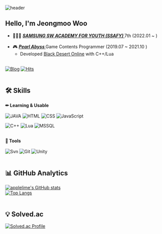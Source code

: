 ![header](https://capsule-render.vercel.app/api?type=waving&color=gradient&customColorList=2&height=200&section=header&text=Jeongmoo&fontSize=50&animation=fadeIn)

## Hello, I'm Jeongmoo Woo
- 👩🏻‍💻  <a href="https://www.ssafy.com/"><b><i> SAMSUNG SW ACADEMY FOR YOUTH (SSAFY) </i></b></a> 7th (2022.01 ~ )<br/><br/>
- 🎮︎  <a href="https://www.pearlabyss.com/"><b><i> Pearl Abyss </i></b></a> Game Contents Programmer (2019.07 ~ 2021.10 )
   -  Developed <a href="https://www.kr.playblackdesert.com/">Black Desert Online</a> with C++/Lua<br/><br/>

[![Blog](https://img.shields.io/badge/Blog-222222?style=flat&logo=GitBook&logoColor=white&link=https://applelime.github.io/)](https://applelime.github.io/)
[![Hits](https://hits.seeyoufarm.com/api/count/incr/badge.svg?url=https%3A%2F%2Fgithub.com%2Fapplelime&count_bg=%23538ECC&title_bg=%23555555&icon=&icon_color=%23E7E7E7&title=hits&edge_flat=false)](https://hits.seeyoufarm.com)
<br/><br/>

## 🛠 Skills
<b>✏ Learning & Usable</b><br/><br/>
![JAVA](https://img.shields.io/badge/JAVA-007386?style=flat&logo=Java&logoColor=white)
![HTML](https://img.shields.io/badge/HTML-E34F26?style=flat&logo=HTML5&logoColor=white)
![CSS](https://img.shields.io/badge/CSS-1572B6?style=flat&logo=CSS3&logoColor=white)
![JavaScript](https://img.shields.io/badge/JavaScript-F7DF1E?style=flat&logo=javascript&logoColor=white)<br/>

![C++](https://img.shields.io/badge/C++-00599C?style=flat&logo=C%2B%2B&logoColor=white)
![Lua](https://img.shields.io/badge/Lua-2C2D72?style=flat&logo=Lua&logoColor=white)
![MSSQL](https://img.shields.io/badge/MSSQL-CC2927?style=flat&logo=MicrosoftSQLServer&logoColor=white)<br/><br/>

<b>📖 Tools</b><br/><br/>
![Svn](https://img.shields.io/badge/SVN-809CC9?style=flat&logo=Subversion&logoColor=white)
![Git](https://img.shields.io/badge/Git-F05032?style=flat&logo=Git&logoColor=white)
![Unity](https://img.shields.io/badge/Unity-FFFFFF?style=flat&logo=Unity&logoColor=black)<br/><br/>

## 📊 GitHub Analytics
[![applelime's GitHub stats](https://github-readme-stats.vercel.app/api?username=applelime&show_icons=true&theme=dracula)](https://github.com/anuraghazra/github-readme-stats)  
[![Top Langs](https://github-readme-stats.vercel.app/api/top-langs/?username=applelime&layout=compact&theme=dracula)](https://github.com/anuraghazra/github-readme-stats)<br/><br/>

## 💡 Solved.ac
[![Solved.ac Profile](http://mazassumnida.wtf/api/v2/generate_badge?boj=jeongmoo)](https://solved.ac/jeongmoo)  
